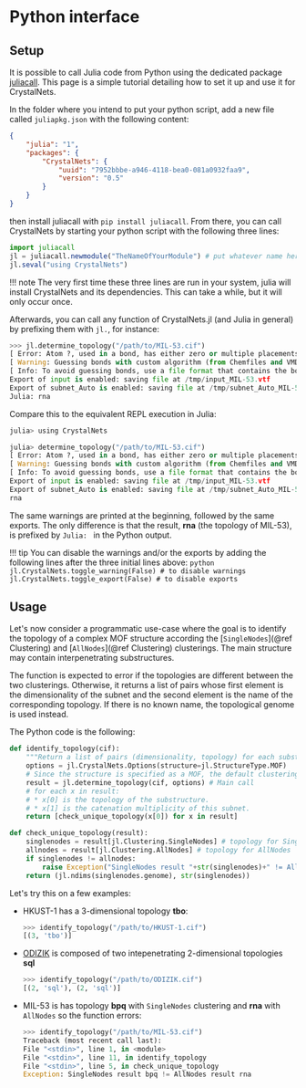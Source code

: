 # Python interface

## Setup

It is possible to call Julia code from Python using the dedicated package [juliacall](https://cjdoris.github.io/PythonCall.jl/stable/juliacall/). This page is a simple tutorial detailing how to set it up and use it for CrystalNets.

In the folder where you intend to put your python script, add a new file called `juliapkg.json` with the following content:

```json
{
    "julia": "1",
    "packages": {
        "CrystalNets": {
            "uuid": "7952bbbe-a946-4118-bea0-081a0932faa9",
            "version": "0.5"
        }
    }
}
```

then install juliacall with `pip install juliacall`. From there, you can call CrystalNets by starting your python script with the following three lines:

```julia
import juliacall
jl = juliacall.newmodule("TheNameOfYourModule") # put whatever name here
jl.seval("using CrystalNets")
```

!!! note
    The very first time these three lines are run in your system, julia will install CrystalNets and its dependencies. This can take a while, but it will only occur once.

Afterwards, you can call any function of CrystalNets.jl (and Julia in general) by prefixing them with `jl.`, for instance:

```python
>>> jl.determine_topology("/path/to/MIL-53.cif")
[ Error: Atom ?, used in a bond, has either zero or multiple placements in the CIF file. This invalidates all bonds from the file, which will thus be discarded.
[ Warning: Guessing bonds with custom algorithm (from Chemfiles and VMD). This may take a while for big structures and may be inexact.
[ Info: To avoid guessing bonds, use a file format that contains the bonds.
Export of input is enabled: saving file at /tmp/input_MIL-53.vtf
Export of subnet_Auto is enabled: saving file at /tmp/subnet_Auto_MIL-53.vtf
Julia: rna
```

Compare this to the equivalent REPL execution in Julia:

```python
julia> using CrystalNets

julia> determine_topology("/path/to/MIL-53.cif")
[ Error: Atom ?, used in a bond, has either zero or multiple placements in the CIF file. This invalidates all bonds from the file, which will thus be discarded.
[ Warning: Guessing bonds with custom algorithm (from Chemfiles and VMD). This may take a while for big structures and may be inexact.
[ Info: To avoid guessing bonds, use a file format that contains the bonds.
Export of input is enabled: saving file at /tmp/input_MIL-53.vtf
Export of subnet_Auto is enabled: saving file at /tmp/subnet_Auto_MIL-53.vtf
rna
```

The same warnings are printed at the beginning, followed by the same exports. The only difference is that the result, **rna** (the topology of MIL-53), is prefixed by `Julia: ` in the Python output.

!!! tip
    You can disable the warnings and/or the exports by adding the following lines after the three initial lines above:
    ```python
    jl.CrystalNets.toggle_warning(False) # to disable warnings
    jl.CrystalNets.toggle_export(False) # to disable exports
    ```

## Usage

Let's now consider a programmatic use-case where the goal is to identify the topology of a complex MOF structure according the [`SingleNodes`](@ref Clustering) and [`AllNodes`](@ref Clustering) clusterings. The main structure may contain interpenetrating substructures.

The function is expected to error if the topologies are different between the two clusterings. Otherwise, it returns a list of pairs whose first element is the dimensionality of the subnet and the second element is the name of the corresponding topology. If there is no known name, the topological genome is used instead.

The Python code is the following:
```python
def identify_topology(cif):
    """Return a list of pairs (dimensionality, topology) for each substructure of the file"""
    options = jl.CrystalNets.Options(structure=jl.StructureType.MOF)
    # Since the structure is specified as a MOF, the default clusterings are AllNodes and SingleNodes
    result = jl.determine_topology(cif, options) # Main call
    # for each x in result:
    # * x[0] is the topology of the substructure.
    # * x[1] is the catenation multiplicity of this subnet.
    return [check_unique_topology(x[0]) for x in result]

def check_unique_topology(result):
    singlenodes = result[jl.Clustering.SingleNodes] # topology for SingleNodes
    allnodes = result[jl.Clustering.AllNodes] # topology for AllNodes
    if singlenodes != allnodes:
        raise Exception("SingleNodes result "+str(singlenodes)+" != AllNodes result "+str(allnodes))
    return (jl.ndims(singlenodes.genome), str(singlenodes))
```

Let's try this on a few examples:

- HKUST-1 has a 3-dimensional topology **tbo**:
  ```python
  >>> identify_topology("/path/to/HKUST-1.cif")
  [(3, 'tbo')]
  ```
- [ODIZIK](https://dx.doi.org/10.5517/cc63w16) is composed of two intepenetrating 2-dimensional topologies **sql**
  ```python
  >>> identify_topology("/path/to/ODIZIK.cif")
  [(2, 'sql'), (2, 'sql')]
  ```
- MIL-53 is has topology **bpq** with `SingleNodes` clustering and **rna** with `AllNodes` so the function errors:
  ```python
  >>> identify_topology("/path/to/MIL-53.cif")
  Traceback (most recent call last):
  File "<stdin>", line 1, in <module>
  File "<stdin>", line 11, in identify_topology
  File "<stdin>", line 5, in check_unique_topology
  Exception: SingleNodes result bpq != AllNodes result rna
  ```
